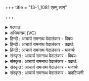 +++
title = "13-1_1081 एतमु त्यम्"

+++
<details><summary>पदपाठः</summary>

ए꣣त꣢म्। उ꣣। त्य꣢म्। द꣡श꣢꣯। क्षि꣡पः꣢꣯। मृ꣣ज꣡न्ति꣢। सि꣡न्धु꣢꣯मातरम्। सि꣡न्धु꣢꣯। मा꣣तरम्। स꣢म्। आ꣣दित्ये꣡भिः꣢। आ꣣। दित्ये꣡भिः꣢। अ꣡ख्यत। १०८१।
</details>

<details><summary>अधिमन्त्रम् (VC)</summary>

- पवमानः सोमः
- अमहीयुराङ्गिरसः
- गायत्री
- षड्जः
</details>

<details><summary>हिन्दी : आचार्य रामनाथ वेदालंकार - विषयः</summary>

प्रथम मन्त्र में जीवात्मा का विषय वर्णित है।
</details>

<details><summary>हिन्दी : आचार्य रामनाथ वेदालंकार - पदार्थः</summary>

पदार्थान्वयभाषाः -  (सिन्धुमातरम्) आनन्द-रस बहानेवाली जगदम्बा जिसकी माता है,ऐसे (एतम् उ त्यम्) इस उस सोम नामक जीवात्मा को (दश क्षिपः) इन्द्रियदोषों को दूर फेंकनेवाले दस प्राण (मृजन्ति) अलङ्कृत करते हैं। यह सोम जीवात्मा (आदित्येभिः) सूर्य के समान ज्ञानप्रकाश से प्रकाशित गुरुजनों से (सम् अख्यत) विद्याप्रकाश को प्राप्त करता है ॥१॥
</details>

<details><summary>हिन्दी : आचार्य रामनाथ वेदालंकार - भावार्थः</summary>

भावार्थभाषाः -  प्राणों से युक्त ही मनुष्य का आत्मा शरीर को जीवित किये रखता है और शरीर का अधिष्ठातृत्व करता है। गुरुओं के उपदेश के विना वह स्वयं ज्ञानी नहीं होता ॥१॥
</details>

<details><summary>संस्कृत : आचार्य रामनाथ वेदालंकार - विषयः</summary>

तत्रादौ जीवात्मविषयो वर्ण्यते।
</details>

<details><summary>संस्कृत : आचार्य रामनाथ वेदालंकार - पदार्थः</summary>

पदार्थान्वयभाषाः -  (सिन्धुमातरम्) सिन्धुः आनन्दरसस्यन्दिनी जगदम्बा माता यस्य तथाविधम् (एतम् उ त्यम्) एतं खलु तम् सोमं जीवात्मानम् (दश क्षिपः) इन्द्रियदोषाणां प्रक्षेप्तारः दश प्राणाः (मृजन्ति) अलङ्कुर्वन्ति। एष सोमः जीवात्मा (आदित्येभिः) आदित्यवद् ज्ञानप्रकाशेन प्रकाशितैः गुरुजनैः (सम् अख्यत) विद्याप्रकाशं लभते ॥१॥
</details>

<details><summary>संस्कृत : आचार्य रामनाथ वेदालंकार - भावार्थः</summary>

भावार्थभाषाः -  प्राणैः सहचरित एव मनुष्यस्यात्मा देहं जीवयति देहाधिष्ठातृत्वं च करोति। गुरूणामुपदेशं विना स स्वयमेव ज्ञानवान् न भवति ॥१॥
</details>

<details><summary>संस्कृत : आचार्य रामनाथ वेदालंकार - पादटिप्पनी</summary>

टिप्पणी:   १. ऋ० ९।६१।७।
</details>